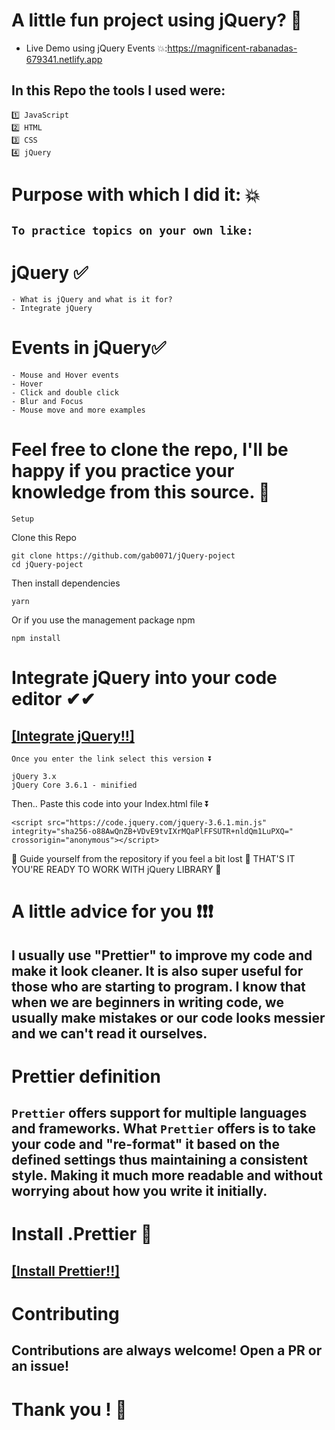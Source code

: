 # A little fun project using jQuery? 🥳

-   Live Demo using jQuery Events 💥:https://magnificent-rabanadas-679341.netlify.app

## In this Repo the tools I used were:

```
1️⃣ JavaScript
2️⃣ HTML
3️⃣ CSS
4️⃣ jQuery
```

# Purpose with which I did it: 💥

## `To practice topics on your own like: `

# jQuery ✅

```
- What is jQuery and what is it for?
- Integrate jQuery
```

# Events in jQuery✅

```
- Mouse and Hover events
- Hover
- Click and double click
- Blur and Focus
- Mouse move and more examples
```

# Feel free to clone the repo, I'll be happy if you practice your knowledge from this source. 💯

`Setup`

Clone this Repo

```
git clone https://github.com/gab0071/jQuery-poject
cd jQuery-poject
```

Then install dependencies

```
yarn
```

Or if you use the management package npm

```
npm install
```

# Integrate jQuery into your code editor ✔✔

## [[Integrate jQuery!!]](https://releases.jquery.com/)

```
Once you enter the link select this version ⏬

jQuery 3.x
jQuery Core 3.6.1 - minified
```

Then.. Paste this code into your Index.html file ⏬

```
<script src="https://code.jquery.com/jquery-3.6.1.min.js" integrity="sha256-o88AwQnZB+VDvE9tvIXrMQaPlFFSUTR+nldQm1LuPXQ=" crossorigin="anonymous"></script>
```

🔸 Guide yourself from the repository if you feel a bit lost 🔸
THAT'S IT YOU'RE READY TO WORK WITH jQuery LIBRARY 🔸

# A little advice for you ❗❗❗

## I usually use "Prettier" to improve my code and make it look cleaner. It is also super useful for those who are starting to program. I know that when we are beginners in writing code, we usually make mistakes or our code looks messier and we can't read it ourselves.

# Prettier definition

## `Prettier` offers support for multiple languages and frameworks. What `Prettier` offers is to take your code and "re-format" it based on the defined settings thus maintaining a consistent style. Making it much more readable and without worrying about how you write it initially.

# Install .Prettier 🧮

## [[Install Prettier!!]](https://prettier.io/docs/en/install.html)

# Contributing

## Contributions are always welcome! Open a PR or an issue!

# Thank you ! 👋
